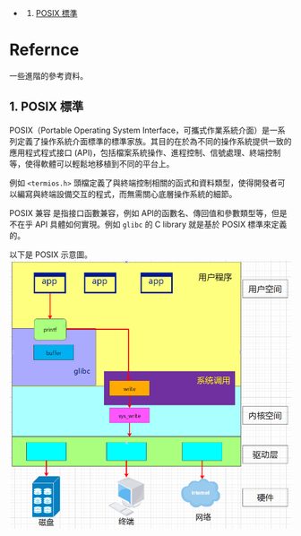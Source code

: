 <!-- vscode-markdown-toc -->
* 1. [POSIX 標準](#POSIX)

<!-- vscode-markdown-toc-config
	numbering=true
	autoSave=true
	/vscode-markdown-toc-config -->
<!-- /vscode-markdown-toc -->

# Refernce
一些進階的參考資料。

##  1. <a name='POSIX'></a>POSIX 標準
POSIX（Portable Operating System Interface，可攜式作業系統介面）是一系列定義了操作系統介面標準的標準家族。其目的在於為不同的操作系統提供一致的應用程式程式接口 (API)，包括檔案系統操作、進程控制、信號處理、終端控制等，使得軟體可以輕鬆地移植到不同的平台上。

例如 `<termios.h>` 頭檔定義了與終端控制相關的函式和資料類型，使得開發者可以編寫與終端設備交互的程式，而無需關心底層操作系統的細節。

POSIX 兼容 是指接口函數兼容，例如 API的函數名、傳回值和參數類型等，但是不在乎 API 具體如何實現。例如 `glibc` 的 C library 就是基於 POSIX 標準來定義的。

以下是 POSIX 示意圖。
![alt text](../images/POSIX.png) 